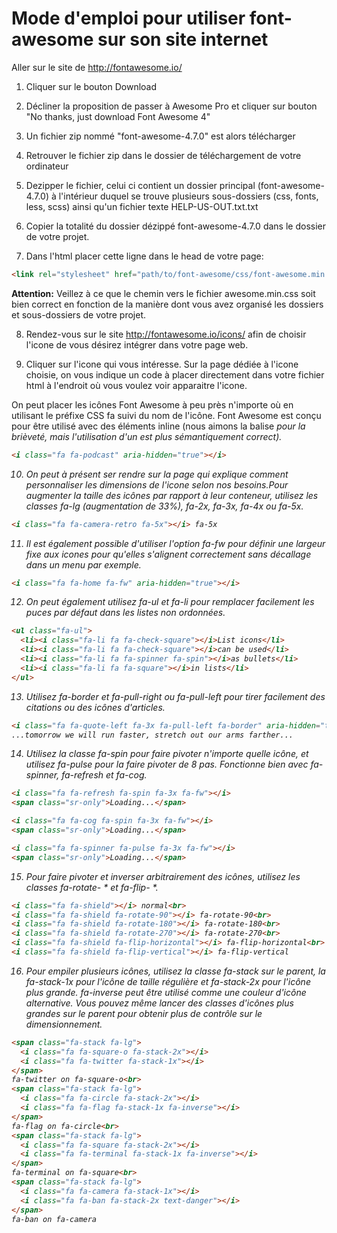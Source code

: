 # Mode d'emploi pour utiliser font-awesome sur son site internet

Aller sur le site de http://fontawesome.io/

1. Cliquer sur le bouton Download

2. Décliner la proposition de passer à Awesome Pro et cliquer sur bouton "No thanks, just download Font Awesome 4"

3. Un fichier zip nommé "font-awesome-4.7.0" est alors télécharger

4. Retrouver le fichier zip dans le dossier de téléchargement de votre ordinateur

5. Dezipper le fichier, celui ci contient un dossier principal (font-awesome-4.7.0) à l'intérieur duquel se trouve plusieurs sous-dossiers (css, fonts, less, scss) ainsi qu'un fichier texte HELP-US-OUT.txt.txt

6. Copier la totalité du dossier dézippé font-awesome-4.7.0 dans le dossier de votre projet.

7. Dans l'html placer cette ligne dans le head de votre page:

````html
<link rel="stylesheet" href="path/to/font-awesome/css/font-awesome.min.css">
````

**Attention:** Veillez à ce que le chemin vers le fichier awesome.min.css soit bien correct en fonction de la manière dont vous avez organisé les dossiers et sous-dossiers de votre projet.

8. Rendez-vous sur le site http://fontawesome.io/icons/ afin de choisir l'icone de vous désirez intégrer dans votre page web.

9. Cliquer sur l'icone qui vous intéresse. Sur la page dédiée à l'icone choisie, on vous indique un code à placer directement dans votre fichier html à l'endroit où vous voulez voir apparaitre l'icone.

On peut placer les icônes Font Awesome à peu près n'importe où en utilisant le préfixe CSS fa suivi du nom de l'icône. Font Awesome est conçu pour être utilisé avec des éléments inline (nous aimons la balise <i> pour la brièveté, mais l'utilisation d'un <span> est plus sémantiquement correct).

````html
<i class="fa fa-podcast" aria-hidden="true"></i>
````

10. On peut à présent ser rendre sur la page qui explique comment personnaliser les dimensions de l'icone selon nos besoins.Pour augmenter la taille des icônes par rapport à leur conteneur, utilisez les classes fa-lg (augmentation de 33%), fa-2x, fa-3x, fa-4x ou fa-5x.

````html
<i class="fa fa-camera-retro fa-5x"></i> fa-5x
````

11. Il est également possible d'utiliser l'option fa-fw pour définir une largeur fixe aux icones pour qu'elles s'alignent correctement sans décallage dans un menu par exemple.

````html
<i class="fa fa-home fa-fw" aria-hidden="true"></i>
````

12. On peut également utilisez fa-ul et fa-li pour remplacer facilement les puces par défaut dans les listes non ordonnées.

````html
<ul class="fa-ul">
  <li><i class="fa-li fa fa-check-square"></i>List icons</li>
  <li><i class="fa-li fa fa-check-square"></i>can be used</li>
  <li><i class="fa-li fa fa-spinner fa-spin"></i>as bullets</li>
  <li><i class="fa-li fa fa-square"></i>in lists</li>
</ul>
````

13. Utilisez fa-border et fa-pull-right ou fa-pull-left pour tirer facilement des citations ou des icônes d'articles.

````html
<i class="fa fa-quote-left fa-3x fa-pull-left fa-border" aria-hidden="true"></i>
...tomorrow we will run faster, stretch out our arms farther...
````

14. Utilisez la classe fa-spin pour faire pivoter n'importe quelle icône, et utilisez fa-pulse pour la faire pivoter de 8 pas. Fonctionne bien avec fa-spinner, fa-refresh et fa-cog.

````html
<i class="fa fa-refresh fa-spin fa-3x fa-fw"></i>
<span class="sr-only">Loading...</span>

<i class="fa fa-cog fa-spin fa-3x fa-fw"></i>
<span class="sr-only">Loading...</span>

<i class="fa fa-spinner fa-pulse fa-3x fa-fw"></i>
<span class="sr-only">Loading...</span>
````

15. Pour faire pivoter et inverser arbitrairement des icônes, utilisez les classes fa-rotate- * et fa-flip- *.

````html
<i class="fa fa-shield"></i> normal<br>
<i class="fa fa-shield fa-rotate-90"></i> fa-rotate-90<br>
<i class="fa fa-shield fa-rotate-180"></i> fa-rotate-180<br>
<i class="fa fa-shield fa-rotate-270"></i> fa-rotate-270<br>
<i class="fa fa-shield fa-flip-horizontal"></i> fa-flip-horizontal<br>
<i class="fa fa-shield fa-flip-vertical"></i> fa-flip-vertical
````

16. Pour empiler plusieurs icônes, utilisez la classe fa-stack sur le parent, la fa-stack-1x pour l'icône de taille régulière et fa-stack-2x pour l'icône plus grande. fa-inverse peut être utilisé comme une couleur d'icône alternative. Vous pouvez même lancer des classes d'icônes plus grandes sur le parent pour obtenir plus de contrôle sur le dimensionnement.

````html
<span class="fa-stack fa-lg">
  <i class="fa fa-square-o fa-stack-2x"></i>
  <i class="fa fa-twitter fa-stack-1x"></i>
</span>
fa-twitter on fa-square-o<br>
<span class="fa-stack fa-lg">
  <i class="fa fa-circle fa-stack-2x"></i>
  <i class="fa fa-flag fa-stack-1x fa-inverse"></i>
</span>
fa-flag on fa-circle<br>
<span class="fa-stack fa-lg">
  <i class="fa fa-square fa-stack-2x"></i>
  <i class="fa fa-terminal fa-stack-1x fa-inverse"></i>
</span>
fa-terminal on fa-square<br>
<span class="fa-stack fa-lg">
  <i class="fa fa-camera fa-stack-1x"></i>
  <i class="fa fa-ban fa-stack-2x text-danger"></i>
</span>
fa-ban on fa-camera
````



